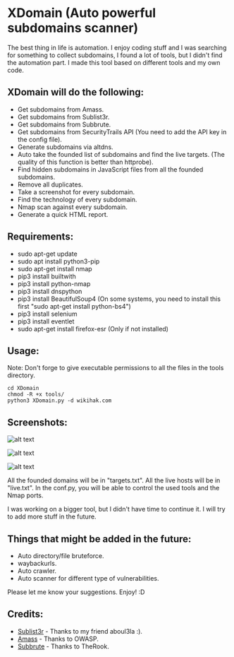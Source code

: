 # XDomain (Auto powerful subdomains scanner)
The best thing in life is automation.
I enjoy coding stuff and I was searching for something to collect subdomains, I found a lot of tools, but I didn't find the automation part. I made this tool based on different tools and my own code. 

## XDomain will do the following:

* Get subdomains from Amass.
* Get subdomains from Sublist3r.
* Get subdomains from Subbrute.
* Get subdomains from SecurityTrails API (You need to add the API key in the config file).
* Generate subdomains via altdns.
* Auto take the founded list of subdomains and find the live targets. (The quality of this function is better than httprobe).
* Find hidden subdomains in JavaScript files from all the founded subdomains.
* Remove all duplicates.
* Take a screenshot for every subdomain.
* Find the technology of every subdomain.
* Nmap scan against every subdomain.
* Generate a quick HTML report.

## Requirements:
* sudo apt-get update
* sudo apt install python3-pip
* sudo apt-get install nmap
* pip3 install builtwith
* pip3 install python-nmap
* pip3 install dnspython
* pip3 install BeautifulSoup4 (On some systems, you need to install this first "sudo apt-get install python-bs4")
* pip3 install selenium
* pip3 install eventlet
* sudo apt-get install firefox-esr (Only if not installed)

## Usage:
Note: Don't forge to give executable permissions to all the files in the tools directory.

```
cd XDomain
chmod -R +x tools/
python3 XDomain.py -d wikihak.com
```
## Screenshots:
![alt text](https://wikihak.com/wp-content/uploads/1.JPG)

![alt text](https://wikihak.com/wp-content/uploads/2.JPG)

![alt text](https://wikihak.com/wp-content/uploads/3.JPG)

All the founded domains will be in "targets.txt".
All the live hosts will be in "live.txt".
In the conf.py, you will be able to control the used tools and the Nmap ports. 

I was working on a bigger tool, but I didn't have time to continue it. I will try to add more stuff in the future. 

## Things that might be added in the future:
* Auto directory/file bruteforce.
* waybackurls.
* Auto crawler.
* Auto scanner for different type of vulnerabilities.

Please let me know your suggestions. Enjoy! :D 

## Credits:
* [Sublist3r](https://github.com/aboul3la/Sublist3r/) - Thanks to my friend aboul3la :).
* [Amass](https://github.com/OWASP/Amass) - Thanks to OWASP.
* [Subbrute](https://github.com/TheRook/subbrute) - Thanks to TheRook.


